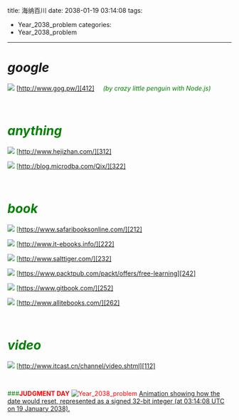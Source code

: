 title: 海纳百川
date: 2038-01-19 03:14:08
tags:
 - Year_2038_problem
categories:
 - Year_2038_problem
---

# __*google*__

![][411]
[http://www.gog.pw/][412] &nbsp;&nbsp;&nbsp;&nbsp;<font color='green'>*(by crazy little penguin with Node.js)*

<br/>


# __*anything*__

![][311]
[http://www.hejizhan.com/][312]

![][321]
[http://blog.microdba.com/Qix/][322]

<br/>



# __*book*__

![][211]
[https://www.safaribooksonline.com/][212]

![][221]
[http://www.it-ebooks.info/][222]

![][231]
[http://www.salttiger.com/][232]

![][241]
[https://www.packtpub.com/packt/offers/free-learning][242]

![][251]
[https://www.gitbook.com/][252]

![][261]
[http://www.allitebooks.com/][262]


<br/>


# __*video*__

![][111]
[http://www.itcast.cn/channel/video.shtml][112]

<br/>



###<font color='red'>__JUDGMENT DAY__
![Year_2038_problem][1000]
[Animation showing how the date would reset, represented as a signed 32-bit integer (at 03:14:08 UTC on 19 January 2038).][999]



[111]:/../logos/it_cast.png

[211]:/../logos/safari.png
[221]:/../logos/it_ebooks.png
[231]:/../logos/salttiger.png
[241]:/../logos/packtpub.png
[251]:/../logos/gitbook.png
[261]:/../logos/allitebooks.png

[311]:/../logos/hejizhan.png
[321]:/../logos/microdba.png

[411]:/../logos/google.png



[112]:http://www.itcast.cn/channel/video.shtml

[212]:https://www.safaribooksonline.com/
[222]:http://www.it-ebooks.info/
[232]:http://www.salttiger.com/
[242]:https://www.packtpub.com/packt/offers/free-learning
[252]:https://www.gitbook.com/
[262]:http://www.allitebooks.com/

[312]:http://www.hejizhan.com/
[322]:http://blog.microdba.com/Qix/

[412]:http://www.gog.pw/


[999]:https://en.wikipedia.org/wiki/Year_2038_problem
[1000]:/../logos/Year_2038_problem.gif

